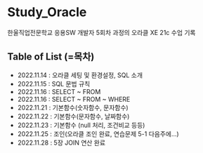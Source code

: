 # Study_Oracle

한울직업전문학교 응용SW 개발자 5회차 과정의 오라클 XE 21c 수업 기록

## Table of List (=목차)

- 2022.11.14 : 오라클 세팅 및 환경설정, SQL 소개
- 2022.11.15 : SQL 문법 규칙
- 2022.11.16 : SELECT ~ FROM
- 2022.11.16 : SELECT ~ FROM ~ WHERE
- 2022.11.21 : 기본함수(숫자함수, 문자함수)
- 2022.11.22 : 기본함수(문자함수, 날짜함수)
- 2022.11.23 : 기본함수 (null 처리, 조건비교 등등)
- 2022.11.25 : 조인(오라클 조인 완료, 연습문제 5-1 다음주에...)
- 2022.11.28 : 5장 JOIN 연산 완료
